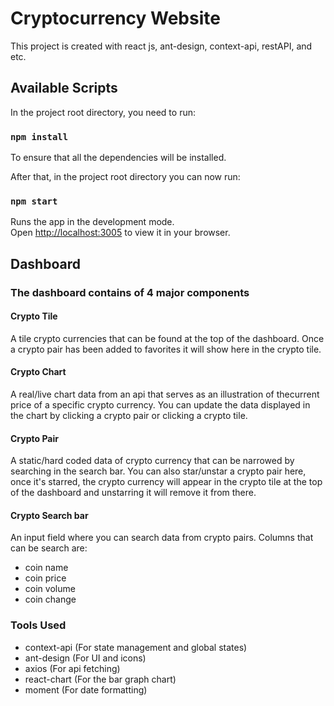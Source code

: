 # Cryptocurrency Website

This project is created with react js, ant-design, context-api, restAPI, and etc.

## Available Scripts

In the project root directory, you need to run:

### `npm install`

To ensure that all the dependencies will be installed.

After that, in the project root directory you can now run:

### `npm start`

Runs the app in the development mode.\
Open [http://localhost:3005](http://localhost:3005) to view it in your browser.





## Dashboard

### The dashboard contains of 4 major components

#### Crypto Tile

A tile crypto currencies that can be found at the top of the dashboard. Once a crypto pair has been added to favorites it will show here in the crypto tile.


#### Crypto Chart

A real/live chart data from an api that serves as an illustration of thecurrent price of a specific crypto currency. You can update the data displayed in the chart by clicking a crypto pair or clicking a crypto tile.


#### Crypto Pair

A static/hard coded data of crypto currency that can be narrowed by searching in the search bar. You can also star/unstar a crypto pair here, once it's starred, the crypto currency will appear in the crypto tile at the top of the dashboard and unstarring it will remove it from there.

#### Crypto Search bar

An input field where you can search data from crypto pairs. Columns that can be search are:

* coin name
* coin price
* coin volume
* coin change


### Tools Used

* context-api (For state management and global states)
* ant-design (For UI and icons)
* axios (For api fetching)
* react-chart (For the bar graph chart)
* moment (For date formatting)